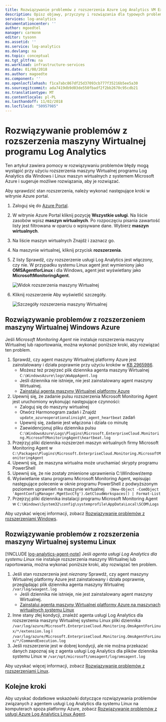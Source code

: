 ```yaml
---
title: Rozwiązywanie problemów z rozszerzenia Azure Log Analytics VM Extension | Dokumentacja firmy Microsoft
description: Opisz objawy, przyczyny i rozwiązania dla typowych problemów z rozszerzeniem maszyny Wirtualnej programu Log Analytics dla Windows i maszyn wirtualnych platformy Azure z systemem Linux.
services: log-analytics
documentationcenter: ''
author: mgoedtel
manager: carmonm
editor: tysonn
ms.assetid: ''
ms.service: log-analytics
ms.devlang: na
ms.topic: conceptual
ms.tgt_pltfrm: na
ms.workload: infrastructure-services
ms.date: 01/08/2018
ms.author: magoedte
ms.component: ''
ms.openlocfilehash: f1ca7abc867df25d37093cb777f35216b5ee5a30
ms.sourcegitcommit: ada7419db9d03de550fbadf2f2bb2670c95cdb21
ms.translationtype: MT
ms.contentlocale: pl-PL
ms.lasthandoff: 11/02/2018
ms.locfileid: "50957985"
---
```

# <a name="troubleshooting-the-log-analytics-vm-extension"></a>Rozwiązywanie problemów z rozszerzenia maszyny Wirtualnej programu Log Analytics
Ten artykuł zawiera pomocy w rozwiązywaniu problemów błędy mogą wystąpić przy użyciu rozszerzenia maszyny Wirtualnej programu Log Analytics dla Windows i Linux maszyn wirtualnych z systemem Microsoft Azure i sugeruje możliwe rozwiązania, aby je rozwiązać.

Aby sprawdzić stan rozszerzenia, należy wykonać następujące kroki w witrynie Azure portal.

1. Zaloguj się do [Azure Portal](http://portal.azure.com).
2. W witrynie Azure Portal kliknij pozycję **Wszystkie usługi**. Na liście zasobów wpisz **maszyn wirtualnych**. Po rozpoczęciu pisania zawartość listy jest filtrowana w oparciu o wpisywane dane. Wybierz **maszyn wirtualnych**.
3. Na liście maszyn wirtualnych Znajdź i zaznacz go.
3. Na maszynie wirtualnej, kliknij przycisk **rozszerzenia**.
4. Z listy Sprawdź, czy rozszerzenie usługi Log Analytics jest włączony, czy nie.  W przypadku systemu Linux agent jest wymieniony jako **OMSAgentforLinux** i dla Windows, agent jest wyświetlany jako **MicrosoftMonitoringAgent**.

   ![Widok rozszerzenia maszyny Wirtualnej](./media/log-analytics-azure-vmext-troubleshoot/log-analytics-vmview-extensions.png)

4. Kliknij rozszerzenie Aby wyświetlić szczegóły. 

   ![Szczegóły rozszerzenia maszyny Wirtualnej](./media/log-analytics-azure-vmext-troubleshoot/log-analytics-vmview-extensiondetails.png)

## <a name="troubleshooting-azure-windows-vm-extension"></a>Rozwiązywanie problemów z rozszerzeniem maszyny Wirtualnej Windows Azure

Jeśli *Microsoft Monitoring Agent* nie instaluje rozszerzenia maszyny Wirtualnej lub raportowania, można wykonać poniższe kroki, aby rozwiązać ten problem.

1. Sprawdź, czy agent maszyny Wirtualnej platformy Azure jest zainstalowany i działa poprawnie przy użyciu kroków w [KB 2965986](https://support.microsoft.com/kb/2965986#mt1).
   * Możesz też przejrzeć plik dziennika agenta maszyny Wirtualnej `C:\WindowsAzure\logs\WaAppAgent.log`
   * Jeśli dziennika nie istnieje, nie jest zainstalowany agent maszyny Wirtualnej.
   * [Zainstaluj agenta maszyny Wirtualnej platformy Azure](log-analytics-quick-collect-azurevm.md#enable-the-log-analytics-vm-extension)
2. Upewnij się, że zadanie pulsu rozszerzenia Microsoft Monitoring Agent jest uruchomiony wykonując następujące czynności:
   * Zaloguj się do maszyny wirtualnej
   * Otwórz Harmonogram zadań i Znajdź `update_azureoperationalinsight_agent_heartbeat` zadań
   * Upewnij się, zadanie jest włączona i działa co minutę
   * Zaewidencjonuj pliku dziennika pulsu `C:\WindowsAzure\Logs\Plugins\Microsoft.EnterpriseCloud.Monitoring.MicrosoftMonitoringAgent\heartbeat.log`
3. Przejrzyj pliki dziennika rozszerzeń maszyn wirtualnych firmy Microsoft Monitoring Agent w `C:\Packages\Plugins\Microsoft.EnterpriseCloud.Monitoring.MicrosoftMonitoringAgent`
4. Upewnij się, że maszyna wirtualna może uruchamiać skrypty programu PowerShell
5. Upewnij się, że nie zostały zmienione uprawnienia C:\Windows\temp
6. Wyświetlanie stanu programu Microsoft Monitoring Agent, wpisując następujące polecenie w oknie programu PowerShell z podwyższonym poziomem uprawnień na maszynie wirtualnej `  (New-Object -ComObject 'AgentConfigManager.MgmtSvcCfg').GetCloudWorkspaces() | Format-List`
7. Przejrzyj pliki dziennika instalacji programu Microsoft Monitoring Agent w `C:\Windows\System32\config\systemprofile\AppData\Local\SCOM\Logs`

Aby uzyskać więcej informacji, zobacz [Rozwiązywanie problemów z rozszerzeniami Windows](../virtual-machines/extensions/oms-windows.md).

## <a name="troubleshooting-linux-vm-extension"></a>Rozwiązywanie problemów z rozszerzenia maszyny Wirtualnej systemu Linux
[!INCLUDE [log-analytics-agent-note](../../includes/log-analytics-agent-note.md)] 
Jeśli *agenta usługi Log Analytics dla systemu Linux* nie instaluje rozszerzenia maszyny Wirtualnej lub raportowania, można wykonać poniższe kroki, aby rozwiązać ten problem.

1. Jeśli stan rozszerzenia jest *nieznany* Sprawdź, czy agent maszyny Wirtualnej platformy Azure jest zainstalowany i działa poprawnie, przeglądając plik dziennika agenta maszyny Wirtualnej `/var/log/waagent.log`
   * Jeśli dziennika nie istnieje, nie jest zainstalowany agent maszyny Wirtualnej.
   * [Zainstaluj agenta maszyny Wirtualnej platformy Azure na maszynach wirtualnych systemu Linux](log-analytics-quick-collect-azurevm.md#enable-the-log-analytics-vm-extension)
2. Inne stany złej kondycji, znaleźć agenta usługi Log Analytics dla rozszerzenia maszyny Wirtualnej systemu Linux pliki dziennika `/var/log/azure/Microsoft.EnterpriseCloud.Monitoring.OmsAgentForLinux/*/extension.log` i `/var/log/azure/Microsoft.EnterpriseCloud.Monitoring.OmsAgentForLinux/*/CommandExecution.log`
3. Jeśli rozszerzenie jest w dobrej kondycji, ale nie można przekazać danych zapoznaj się z agenta usługi Log Analytics dla plików dziennika systemu Linux w `/var/opt/microsoft/omsagent/log/omsagent.log`

Aby uzyskać więcej informacji, zobacz [Rozwiązywanie problemów z rozszerzeniami Linux](../virtual-machines/extensions/oms-linux.md).

## <a name="next-steps"></a>Kolejne kroki

Aby uzyskać dodatkowe wskazówki dotyczące rozwiązywania problemów związanych z agentem usługi Log Analytics dla systemu Linux na komputerach spoza platformy Azure, zobacz [Rozwiązywanie problemów z usługi Azure Log Analytics Linux Agent](log-analytics-agent-linux-support.md).  
